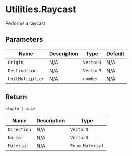 # Utilities.Raycast
Performs a raycast

## Parameters
| Name             | Description | Type      | Default |
| ---------------- | ----------- | --------- | ------- |
| `Origin`         | N/A         | `Vector3` | N/A     |
| `Destination`    | N/A         | `Vector3` | N/A     |
| `UnitMultiplier` | N/A         | `number`  | N/A     |

## Return
`<tuple | nil>`

| Name        | Description | Type            |
| ----------- | ----------- | --------------- |
| `Direction` | N/A         | `Vector3`       |
| `Normal`    | N/A         | `Vector3`       |
| `Material`  | N/A         | `Enum.Material` |